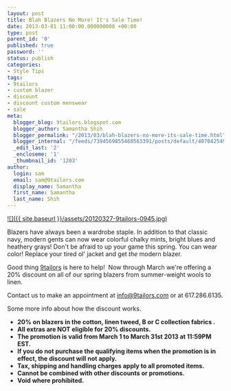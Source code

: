 ```yaml
---
layout: post
title: Blah Blazers No More! It's Sale Time!
date: 2013-03-01 11:00:00.000000000 +00:00
type: post
parent_id: '0'
published: true
password: ''
status: publish
categories:
- Style Tips
tags:
- 9tailors
- custom blazer
- discount
- discount custom menswear
- sale
meta:
  blogger_blog: 9tailors.blogspot.com
  blogger_author: Samantha Shih
  blogger_permalink: "/2013/03/blah-blazers-no-more-its-sale-time.html"
  blogger_internal: "/feeds/7394569855460563391/posts/default/4070425491300876285"
  _edit_last: '2'
  _encloseme: '1'
  _thumbnail_id: '1203'
author:
  login: sam
  email: sam@9tailors.com
  display_name: Samantha
  first_name: Samantha
  last_name: Shih
---
```

[![]({{ site.baseurl }}/assets/20120327-9tailors-0945.jpg)](http://2.bp.blogspot.com/-kfYklHvDMs0/US4jjSZ6CVI/AAAAAAAANgc/Ya2TmDY0mBI/s1600/20120327-9tailors-0945.jpg)

Blazers have always been a wardrobe staple. In addition to that classic navy, modern gents can now wear colorful chalky mints, bright blues and heathery grays! Don't be afraid to up your game this spring. You can wear color! Replace your tired ol' jacket and get _the_ modern blazer.

Good thing [9tailors](http://www.9tailors.com/) is here to help!  Now through March we're offering a 20% discount on all of our spring blazers from summer-weight wools to linen.

Contact us to make an appointment at [info@9tailors.com](mailto:info@9tailors.com) or at 617.286.6135.

Some more info about how the discount works.

*   **20% on blazers in the cotton, linen tweed, B or C collection fabrics .**
*   **All extras are NOT eligible for 20% discounts.**
*   **The promotion is valid from March 1 to March 31st 2013 at 11:59PM EST.**
*   **If you do not purchase the qualifying items when the promotion is in effect, the discount will not apply.**
*   **Tax, shipping and handling charges apply to all promoted items.**
*   **Cannot be combined with other discounts or promotions.**
*   **Void where prohibited.**